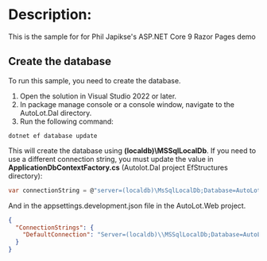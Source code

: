# Description:
This is the sample for for Phil Japikse's ASP.NET Core 9 Razor Pages demo

## Create the database
To run this sample, you need to create the database. 

1. Open the solution in Visual Studio 2022 or later.
2. In package manage console or a console window, navigate to the AutoLot.Dal directory.
3. Run the following command:
```
dotnet ef database update
```

This will create the database using **(localdb)\MSSqlLocalDb**. If you need to use a different connection string,
you must update the value in **ApplicationDbContextFactory.cs** (Autolot.Dal project EfStructures directory):
```c#
var connectionString = @"server=(localdb)\MsSqlLocalDb;Database=AutoLot;Integrated Security=true;";
```
And in the appsettings.development.json file in the AutoLot.Web project.
```json
{
  "ConnectionStrings": {
	"DefaultConnection": "Server=(localdb)\\MSSqlLocalDb;Database=AutoLot;Trusted_Connection=True;MultipleActiveResultSets=true"
  }
}
```
